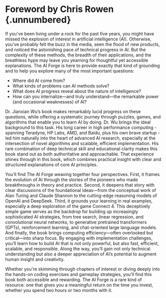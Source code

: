 # Foreword by Chris Rowen {.unnumbered}

If you’ve been living under a rock for the past five years, you might have missed the explosion of interest in artificial intelligence (AI). Otherwise, you’ve probably felt the buzz in the media, seen the flood of new products, and noticed the astonishing pace of technical progress in AI. But the complexity of these methods, the breadth of their applications, and the breathless hype may leave you yearning for thoughtful yet accessible explanations. The AI Forge is here to provide exactly that kind of grounding and to help you explore many of the most important questions:

- Where did AI come from?
- What kinds of problems can AI methods solve?
- What does AI progress reveal about the nature of intelligence?
- How can you internalize—and truly understand—the remarkable power (and occasional weaknesses) of AI?

Dr. Jianxian Wu’s book makes remarkably lucid progress on these questions, while offering a systematic journey through puzzles, games, and algorithms that enable you to learn AI by doing. Dr. Wu brings the ideal background to this task. His long career in high performance computing - spanning Teradyne, HP Labs, AMD, and Baidu, plus his own brave startup - led him naturally into the heart of advanced AI research, especially at the intersection of novel algorithms and scalable, efficient implementation. His rare combination of deep technical skill and educational clarity makes this book stand out as both authoritative and approachable. That experience shines through in this book, which combines practical insight with clear and structured explanations of core AI principles.

You’ll find The AI Forge weaving together four perspectives. First, it frames the evolution of AI through the stories of the pioneers who made breakthroughs in theory and practice. Second, it deepens that story with clear discussions of the foundational ideas—from the conceptual work of Alan Turing and Claude Shannon to the cutting-edge reasoning models of OpenAI and DeepSeek. Third, it grounds your learning in real examples, especially a deep exploration of the game Connect 4. This deceptively simple game serves as the backdrop for building up increasingly sophisticated AI strategies, from tree search, linear regression, and convolutional neural networks, to generative pretrained transformers (GPTs), reinforcement learning, and chat-oriented large language models. And finally, the book brings computing efficiency—often overlooked but critical—into sharp focus. By engaging with implementation challenges, you’ll learn how to build AI that is not only powerful, but also fast, efficient, scalable, and responsible. Along the way, you’ll gain not only technical understanding but also a deeper appreciation of AI’s potential to augment human insight and creativity.

Whether you're skimming through chapters of interest or diving deeply into the hands-on coding exercises and gameplay strategies, you'll find this book both accessible and rewarding. The AI Forge is a rare kind of resource: one that gives you a meaningful return on the time you invest, whether you spend two hours or two months with it.

